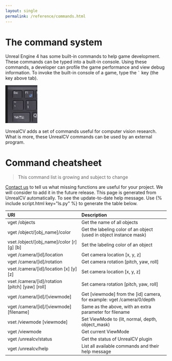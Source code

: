```yaml
---
layout: single
permalink: /reference/commands.html
---
```

# The command system
<!-- Better help system -->

Unreal Engine 4 has some built-in commands to help game development. These commands can be typed into a built-in console. Using these commands, a developer can profile the game performance and view debug information.  To invoke the built-in console of a game, type the <code>&#96;</code> key (the key above tab).

<img src="/images/keyboard.png" width="100" alt="Key to invoke console">

UnrealCV adds a set of commands useful for computer vision research. What is more, these UnrealCV commands can be used by an external program.


# Command cheatsheet

<blockquote class='bg-warning'>
  This command list is growing and subject to change<br>
</blockquote>


[Contact us](/contact.html) to tell us what missing functions are useful for your project. We will consider to add it in the future release. This page is generated from UnrealCV automatically. To see the update-to-date help message.
Use {% include script.html key="ls.py" %} to generate the table below.

<!-- how to generate a tree -->

| URI                                                  | Description                                                |
|:-----------------------------------------------------|:-----------------------------------------------------------|
| vget /objects                                        | Get the name of all objects                                |
| vget /object/[obj_name]/color                        | Get the labeling color of an object (used in object instance mask)   |
| vset /object/[obj_name]/color [r] [g] [b]            | Set the labeling color of an object                        |
| vget /camera/[id]/location                           | Get camera location [x, y, z]                              |
| vget /camera/[id]/rotation                           | Get camera rotation [pitch, yaw, roll]                     |
| vset /camera/[id]/location [x] [y] [z]               | Set camera location [x, y, z]                              |
| vset /camera/[id]/rotation [pitch] [yaw] [roll]      | Set camera rotation [pitch, yaw, roll]                     |
| vget /camera/[id]/[viewmode]                         | Get [viewmode] from the [id] camera, for example: vget /camera/0/depth  |
| vget /camera/[id]/[viewmode] [filename]              | Same as the above, with an extra parameter for filename    |
| vset /viewmode [viewmode]                            | Set ViewMode to (lit, normal, depth, object_mask)          |
| vget /viewmode                                       | Get current ViewMode                                       |
| vget /unrealcv/status                                | Get the status of UnrealCV plugin                          |
| vget /unrealcv/help                                  | List all available commands and their help message         |
